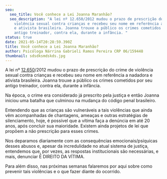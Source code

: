```yaml
---
seo:
  seo_title: Você conhece a Lei Joanna Maranhão?
  seo_description: "A lei nº 12.650/2012 mudou o prazo de prescrição do crime de
    violência sexual contra crianças e recebeu seu nome em referência a nadadora
    e ativista brasileira. Joanna trouxe a público os crimes cometidos por seu
    antigo treinador, contra ela, durante a infância. "
status: true
date: 2021-05-14T20:28:59.390Z
title: Você conhece a Lei Joanna Maranhão?
author: Psicóloga Nárrina Gabrieli Ramos Pereira CRP 06/159448
thumbnail: sdsdksmdskds.jpg
---
```

<!--StartFragment-->

A lei nº [12.650](http://www.jusbrasil.com.br/legislacao/1032020/lei-12650-12)/2012 mudou o prazo de prescrição do crime de violência sexual contra crianças e recebeu seu nome em referência a nadadora e ativista brasileira. Joanna trouxe a público os crimes cometidos por seu antigo treinador, contra ela, durante a infância. 



Na época, o crime era considerado já prescrito pela justiça e então Joanna iniciou uma batalha que culminou na mudança do código penal brasileiro.



Entendendo que as crianças são vulneráveis a tais violências que ainda vêm acompanhadas de chantagens, ameaças e outras estratégias de silenciamento, hoje, é possível que a vítima faça a denúncia em até 20 anos, após concluir sua maioridade. Existem ainda projetos de lei que propõem a não prescrição para esses crimes. 



Nos deparamos diariamente com as consequências emocionais/psíquicas desses abusos e, apesar da incredulidade no atual sistema de justiça, entendemos que, por vezes, as respostas institucionais são necessárias, e mais, denunciar É DIREITO DA VÍTIMA. 



Para além disso, nas próximas semanas falaremos por aqui sobre como prevenir tais violências e o que fazer diante do ocorrido. 



<!--EndFragment-->